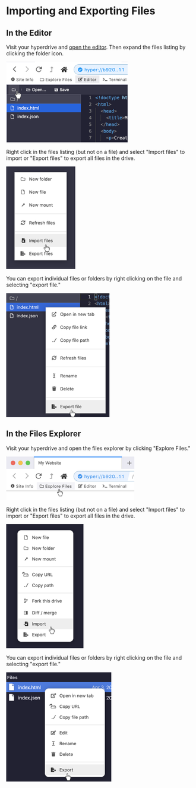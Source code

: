 # Importing and Exporting Files

## In the Editor

Visit your hyperdrive and [open the editor](editor.md). Then expand the files listing by clicking the folder icon.

![Open the files listing by clicking the folder icon.](../.gitbook/assets/editor-list-files.png)

Right click in the files listing \(but not on a file\) and select "Import files" to import or "Export files" to export all files in the drive.

![](../.gitbook/assets/editor-import-files.png)

You can export individual files or folders by right clicking on the file and selecting "export file."

![](../.gitbook/assets/editor-export-file.png)

## In the Files Explorer

Visit your hyperdrive and open the files explorer by clicking "Explore Files."

![](../.gitbook/assets/open-files-explorer.png)

Right click in the files listing \(but not on a file\) and select "Import files" to import or "Export files" to export all files in the drive.

![](../.gitbook/assets/files-explorer-import-files.png)

You can export individual files or folders by right clicking on the file and selecting "export file."

![](../.gitbook/assets/files-explorer-export-file.png)

